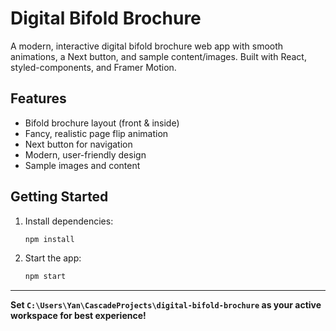 # Digital Bifold Brochure

A modern, interactive digital bifold brochure web app with smooth animations, a Next button, and sample content/images. Built with React, styled-components, and Framer Motion.

## Features
- Bifold brochure layout (front & inside)
- Fancy, realistic page flip animation
- Next button for navigation
- Modern, user-friendly design
- Sample images and content

## Getting Started
1. Install dependencies:
   ```bash
   npm install
   ```
2. Start the app:
   ```bash
   npm start
   ```

---

**Set `C:\Users\Yan\CascadeProjects\digital-bifold-brochure` as your active workspace for best experience!**
